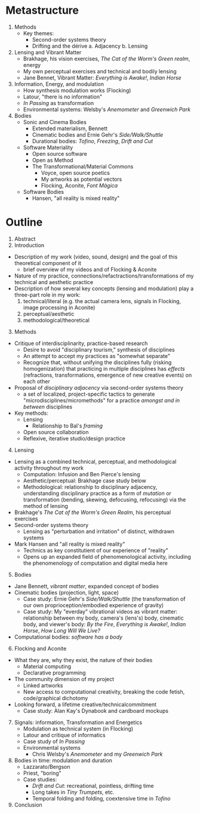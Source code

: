 # Metastructure

1. Methods
    * Key themes:
        * Second-order systems theory
        * Drifting and the dérive
    a. Adjacency
    b. Lensing
2. Lensing and Vibrant Matter
    * Brakhage, his vision exercises, _The Cat of the Worm's Green realm_, energy
    * My own perceptual exercises and technical and bodily lensing
    * Jane Bennet, Vibrant Matter: _Everything is Awake!_, _Indian Horse_
3. Information, Energy, and modulation
    * How synthesis modulation works (Flocking)
    * Latour, "there is no information"
    * _In Passing_ as transformation
    * Environmental systems: Welsby's _Anemometer_ and _Greenwich Park_
4. Bodies
    * Sonic and Cinema Bodies
        * Extended materialism, Bennett
        * Cinematic bodies and Ernie Gehr's _Side/Walk/Shuttle_
        * Durational bodies: _Tofino_, _Freezing_, _Drift and Cut_
    * Software Materiality
        * Open source software
        * Open as Method
        * The Transformational/Material Commons
            * Voyce, open source poetics
            * My artworks as potential vectors
            * Flocking, Aconite, _Font Màgica_
    * Software Bodies
        * Hansen, "all reality is mixed reality"


# Outline

1. Abstract
2. Introduction
  * Description of my work (video, sound, design) and the goal of this theoretical component of it
    * brief overview of my videos and of Flocking & Aconite
  * Nature of my practice, connections/refactractions/transformations of my technical and aesthetic practice
  * Description of how several key concepts (lensing and modulation) play a three-part role in my work:
    1. technical/literal (e.g. the actual camera lens, signals in Flocking, image processing in Aconite)
    2. perceptual/aesthetic
    3. methodological/theoretical
3. Methods
  * Critique of interdisciplinarity, practice-based research
    * Desire to avoid "disciplinary tourism," synthesis of disciplines
    * An attempt to accept my practices as "somewhat separate"
    * Recognize that, without unifying the disciplines fully (risking homogenization) that practicing in multiple disciplines has _effects_ (refractions, transformations, emergence of new creative events) on each other
  * Proposal of _disciplinary adjacency_ via second-order systems theory
      * a set of localized, project-specific tactics to generate "microdisciplines/micromethods" for a practice _amongst and in between_ disciplines
  * Key methods:
    * Lensing
      * Relationship to Bal's _framing_
    * Open source collaboration
    * Reflexive, iterative studio/design practice
4. Lensing
  * Lensing as a combined technical, perceptual, and methodological activity throughout my work
    * Computation: Infusion and Ben Pierce's lensing
    * Aesthetic/perceptual: Brakhage case study below
    * Methodological: relationship to disciplinary adjacency, understanding disciplinary practice as a form of _mutation_ or transformation (bending, skewing, defocusing, refocusing) via the method of lensing
  * Brakhage's _The Cat of the Worm's Green Realm_, his perceptual exercises
  * Second-order systems theory
    * Lensing as "perturbation and irritation" of distinct, withdrawn systems
  * Mark Hansen and "all reality is mixed reality"
    * Technics as key constitutient of our experience of "reality"
    * Opens up an expanded field of phenomenological activity, including the phenomenology of computation and digital media here
5. Bodies
  * Jane Bennett, _vibrant matter_, expanded concept of bodies
  * Cinematic bodies (projection, light, space)
    * Case study: Ernie Gehr's _Side/Walk/Shuttle_ (the transformation of our own proprioception/embodied experience of gravity)
    * Case study: My "everday" vibrational videos as vibrant matter: relationship between my body, camera's (lens's) body, cinematic body, and viewer's body: _By the Fire_, _Everything is Awake!_, _Indian Horse_, _How Long Will We Live?_
  * Computational bodies: _software has a body_
6. Flocking and Aconite
  * What they are, why they exist, the nature of their bodies
    * Material computing
    * Declarative programming
  * The community dimension of my project
    * Linked artworks
    * New access to computational creativity, breaking the code fetish, code/graphical dichotomy
  * Looking forward, a lifetime creative/technicalcommitment
    * Case study: Alan Kay's Dynabook and cardboard mockups
7. Signals: information, Transformation and Energetics
    * Modulation as technical system (in Flocking)
    * Latour and critique of informatics
    * Case study of _In Passing_
    * Environmental systems
        * Chris Welsby's _Anemometer_ and my _Greenwich Park_
8. Bodies in time: modulation and duration
    * Lazzarato/Bergson
    * Priest, "boring"
    * Case studies:
      * _Drift and Cut_: recreational, pointless, drifting time
      * Long takes in _Tiny Trumpets_, etc.
      * Temporal folding and folding, coextensive time in _Tofino_
9. Conclusion
